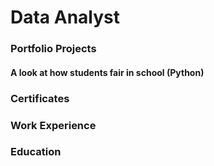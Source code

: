 # Data Analyst

### Portfolio Projects

#### A look at how students fair in school (Python)
  
### Certificates

### Work Experience

### Education 




